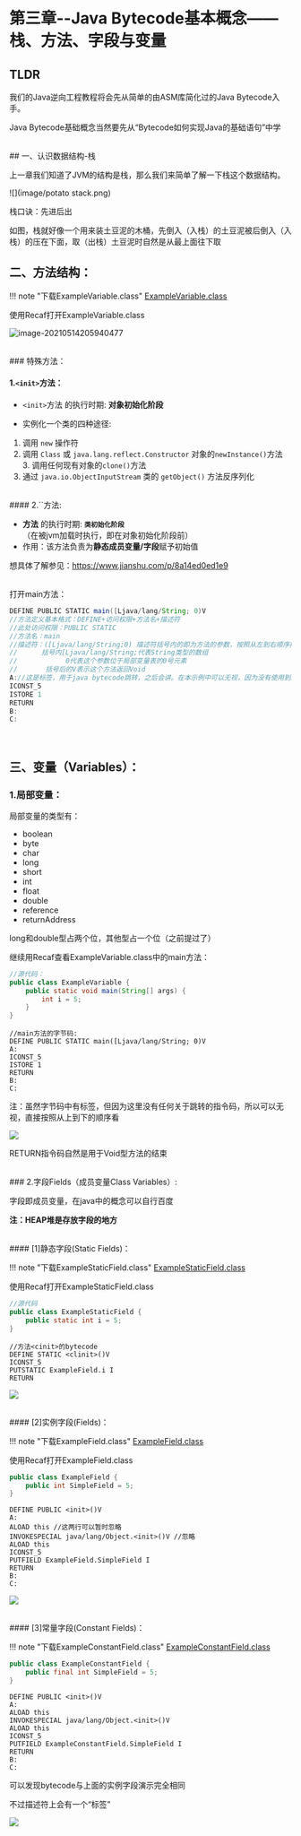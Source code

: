 # 第三章--Java Bytecode基本概念——栈、方法、字段与变量

## TLDR

我们的Java逆向工程教程将会先从简单的由ASM库简化过的Java Bytecode入手。

Java Bytecode基础概念当然要先从“Bytecode如何实现Java的基础语句”中学

<br/>
## 一、认识数据结构-栈

上一章我们知道了JVM的结构是栈，那么我们来简单了解一下栈这个数据结构。

![](image/potato stack.png)

栈口诀：先进后出

如图，栈就好像一个用来装土豆泥的木桶，先倒入（入栈）的土豆泥被后倒入（入栈）的压在下面，取（出栈）土豆泥时自然是从最上面往下取
<br/>

## 二、方法结构：
!!! note "下载ExampleVariable.class"
    [ExampleVariable.class](examples/ExampleVariable.class)

使用Recaf打开ExampleVariable.class

![image-20210514205940477](image/ExampleVariableTable.png)

<br/>
### 特殊方法：

#### 1.`<init>`方法：

- `<init>`方法 的执行时期: **对象初始化阶段**

- 实例化一个类的四种途径:

1. 调用 `new` 操作符		
2. 调用 `Class` 或 `java.lang.reflect.Constructor` 对象的`newInstance()`方法
   3. 调用任何现有对象的`clone()`方法
4. 通过 `java.io.ObjectInputStream` 类的 `getObject()` 方法反序列化

<br/>
#### 2.`<cinit>`方法:

- **<cinit>方法** 的执行时期: **`类初始化阶段`**（在被jvm加载时执行，即在对象初始化阶段前）
- 作用：该方法负责为**静态成员变量/字段**赋予初始值

想具体了解参见：https://www.jianshu.com/p/8a14ed0ed1e9

<br/>打开main方法：

```java
DEFINE PUBLIC STATIC main([Ljava/lang/String; 0)V
//方法定义基本格式：DEFINE+访问权限+方法名+描述符
//此处访问权限：PUBLIC STATIC
//方法名：main
//描述符：([Ljava/lang/String;0) 描述符括号内的即为方法的参数，按照从左到右顺序排列
//  	括号内[Ljava/lang/String;代表String类型的数组
//            0代表这个参数位于局部变量表的0号元素
//       括号后的V表示这个方法返回Void
A://这是标签，用于java bytecode跳转，之后会讲。在本示例中可以无视，因为没有使用到跳转的指令码
ICONST_5
ISTORE 1
RETURN
B:
C:
```

<br/>

## 三、变量（Variables）：

### 1.局部变量：

局部变量的类型有：

- boolean
- byte
- char
- long
- short
- int
- float
- double
- reference
- returnAddress

long和double型占两个位，其他型占一个位（之前提过了）

继续用Recaf查看ExampleVariable.class中的main方法：

```java
//源代码：
public class ExampleVariable {
    public static void main(String[] args) {
        int i = 5;
    }
}
```

```assembly
//main方法的字节码:
DEFINE PUBLIC STATIC main([Ljava/lang/String; 0)V
A:
ICONST_5
ISTORE 1
RETURN
B:
C:
```

  

注：虽然字节码中有标签，但因为这里没有任何关于跳转的指令码，所以可以无视，直接按照从上到下的顺序看

![](image/ExampleVarable.svg)

RETURN指令码自然是用于Void型方法的结束

<br/>
### 2.字段Fields（成员变量Class Variables）:

字段即成员变量，在java中的概念可以自行百度

**注：HEAP堆是存放字段的地方**

<br/>
#### [1]静态字段(Static Fields)：

!!! note "下载ExampleStaticField.class"
    [ExampleStaticField.class](examples/examplesExampleStaticField.class)

使用Recaf打开ExampleStaticField.class

```java
//源代码
public class ExampleStaticField {
    public static int i = 5;
}
```

```assembly
//方法<cinit>的bytecode
DEFINE STATIC <clinit>()V
ICONST_5
PUTSTATIC ExampleField.i I
RETURN
```

![](image/StaticField.png)

<br/>
#### [2]实例字段(Fields)：

!!! note "下载ExampleField.class"
    [ExampleField.class](examples/ExampleField.class)

使用Recaf打开ExampleField.class

```java
public class ExampleField {
    public int SimpleField = 5;
}
```

```assembly
DEFINE PUBLIC <init>()V
A:
ALOAD this //这两行可以暂时忽略
INVOKESPECIAL java/lang/Object.<init>()V //忽略
ALOAD this
ICONST_5
PUTFIELD ExampleField.SimpleField I
RETURN
B:
C:
```

![](image/Field.png)

<br/>
#### [3]常量字段(Constant Fields)：

!!! note "下载ExampleConstantField.class"
    [ExampleConstantField.class](examples/ExampleConstantField.class)

```java
public class ExampleConstantField {
    public final int SimpleField = 5;
}
```

```assembly
DEFINE PUBLIC <init>()V
A:
ALOAD this
INVOKESPECIAL java/lang/Object.<init>()V
ALOAD this
ICONST_5
PUTFIELD ExampleConstantField.SimpleField I
RETURN
B:
C:
```

可以发现bytecode与上面的实例字段演示完全相同

不过描述符上会有一个“标签”

![](image/ConstantField.png)

